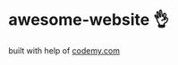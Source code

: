 # awesome-website :ok_hand:                      
built with help of <a href="http://johnelder.com/">codemy.com</a>
